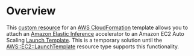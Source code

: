 # Overview

This [custom resource](https://docs.aws.amazon.com/AWSCloudFormation/latest/UserGuide/template-custom-resources.html) for an [AWS CloudFormation](https://aws.amazon.com/cloudformation/) template allows you to attach an [Amazon Elastic Inference](https://aws.amazon.com/machine-learning/elastic-inference/) accelerator to an Amazon EC2 Auto Scaling [Launch Template](https://docs.aws.amazon.com/autoscaling/ec2/userguide/LaunchTemplates.html). This is a temporary solution until the [AWS::EC2::LaunchTemplate](https://docs.aws.amazon.com/AWSCloudFormation/latest/UserGuide/aws-resource-ec2-launchtemplate.html) resource type supports this functionality.


